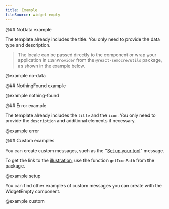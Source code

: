 ```yaml
---
title: Example
fileSource: widget-empty
---
```


@## NoData example

The template already includes the title. You only need to provide the data type and description.

> The locale can be passed directly to the component or wrap your application in `I18nProvider` from the `@react-semocre/utils` package, as shown in the example below.

@example no-data

@## NothingFound example

@example nothing-found

@## Error example

The template already includes the `title` and the `icon`. You only need to provide the `description` and additional elements if necessary.

@example error

@## Custom examples

You can create custom messages, such as the "[Set up your tool](/components/widget-empty/#set_up_your_product)" message.

To get the link to the [illustration](/style/illustration/), use the function `getIconPath` from the package.

@example setup

You can find other examples of custom messages you can create with the WidgetEmpty component.

@example custom
